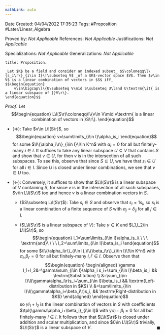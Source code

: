 ```yaml
---
mathLink: auto
---
```


<div class="topSpace"></div>

Date Created: 04/04/2022 17:35:23
Tags: #Proposition #Later/Linear_Algebra

Proved by: _Not Applicable_
References: _Not Applicable_
Justifications: _Not Applicable_

Specializations: _Not Applicable_
Generalizations: _Not Applicable_

``` ad-Proposition
title: Proposition.

_Let $K$ be a field and consider an indexed subset_ $S\coloneqq\l\{s_i\r\}_{i\in I}\!\subseteq V$ _of a $K$-vector space $V$. Then $v\in V$ is a linear combination of vectors in $S$ iff_
$$\begin{equation}
    v\in\bigcap\l\{U\subseteq V\mid S\subseteq U\land U\textrm{\it{ is a linear subspace of }}V\r\}.
\end{equation}$$

```

_Proof_. Let
$$\begin{equation}
    L\l(S\r)\coloneqq\l\{v\in V\mid v\textrm{ is a linear combination of vectors in }S\r\}.
\end{equation}$$
* ($\Rightarrow$): Take $v\in L\l(S\r)$, so
$$\begin{equation}
    v=\sum\limits_{i\in I}\alpha_is_i
\end{equation}$$
for some $\l\{\alpha_i\r\}_{i\in I}\!\in K^n$ with $\alpha_i=0$ for all but finitely-many $i\in I$. It suffices to take any linear subspace $U\subseteq V$ that contains $S$ and show that $v\in U$, for then $v$ is in the intersection of all such subspaces. To see this, observe that since $S\subseteq U$, we have that $s_i\in U$ for all $i\in I$. Since $U$ is closed under linear combinations, we see that $v\in U$ too.

* ($\Leftarrow$): Conversely, it suffices to show that $L\l(S\r)$ is a linear subspace of $V$ containing $S$, for since $v$ is in the intersection of all such subspaces, $v\in L\l(S\r)$ too and hence $v$ is a linear combination vectors in $S$.
    * ($S\subseteq L\l(S\r)$): Take $s_i\in S$ and observe that $s_i=1s_i$, so $s_i$ is a linear combination of a finite sequence of $S$ with $\alpha_j=\delta_{ij}$ for all $j\in I$.

    * ($L\l(S\r)$ is a linear subspace of $V$): Take $\gamma\in K$ and $l_1,l_2\in L\l(S\r)$, so$$\begin{equation}
        l_1=\sum\limits_{i\in I}\alpha_is_i\ \ \ \ \textrm{and}\ \ \ \ l_2=\sum\limits_{i\in I}\beta_is_i
    \end{equation}$$
    for some $\l\{\alpha_i\r\}_{i\in I},\l\{\beta_i\r\}_{i\in I}\!\in K^n$ with $\alpha_i,\beta_{i'}=0$ for all but finitely-many $i,i'\in I$. Observe then that$$\begin{equation}
        \begin{aligned}
            \gamma l_1+l_2&=\gamma\sum_{i\in I}\alpha_i s_i+\sum_{i\in I}\beta_is_i && \textrm{Substitution} \\
            &=\sum_{i\in I}\l(\gamma\alpha_i\r)s_i+\sum_{i\in I}\beta_is_i && \textrm{Left-distribution in $K$} \\
            &=\sum\limits_{i\in I}\l(\gamma\alpha_i+\beta_i\r)s_i, && \textrm{Right-distribution in $K$}
        \end{aligned}
    \end{equation}$$
    so $\gamma l_1+l_2$ is the linear combination of vectors in $S$ with coefficients $\tpl{\gamma\alpha_i+\beta_i}_{i\in I}$ with $\gamma\alpha_i+\beta_i=0$ for all but finitely-many $i\in I$. It follows then that $L\l(S\r)$ is closed under addition and scalar multiplication, and since $0\in L\l(S\r)$ trivially, $L\l(S\r)$ is a linear subspace of $V$.<span style="float:right;">$\blacksquare$</span>
